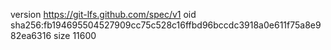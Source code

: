 version https://git-lfs.github.com/spec/v1
oid sha256:fb194695504527909cc75c528c16ffbd96bccdc3918a0e611f75a8e982ea6316
size 11600
